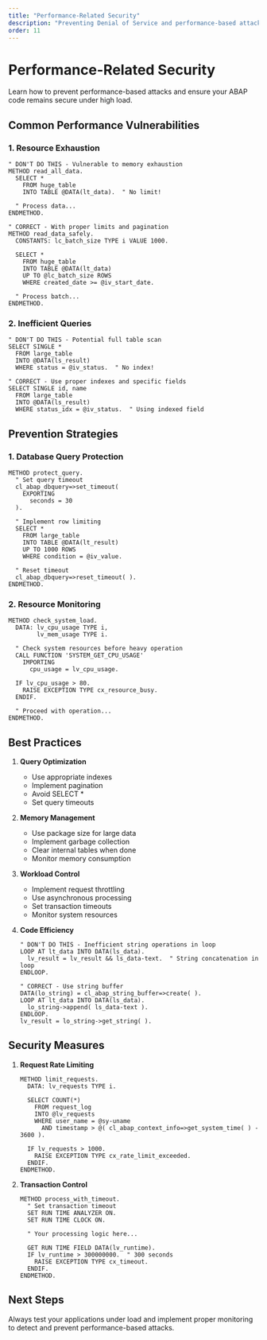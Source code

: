 ```yaml
---
title: "Performance-Related Security"
description: "Preventing Denial of Service and performance-based attacks in ABAP"
order: 11
---
```


# Performance-Related Security

Learn how to prevent performance-based attacks and ensure your ABAP code remains secure under high load.

## Common Performance Vulnerabilities

### 1. Resource Exhaustion

```abap
" DON'T DO THIS - Vulnerable to memory exhaustion
METHOD read_all_data.
  SELECT *
    FROM huge_table
    INTO TABLE @DATA(lt_data).  " No limit!
    
  " Process data...
ENDMETHOD.

" CORRECT - With proper limits and pagination
METHOD read_data_safely.
  CONSTANTS: lc_batch_size TYPE i VALUE 1000.
  
  SELECT *
    FROM huge_table
    INTO TABLE @DATA(lt_data)
    UP TO @lc_batch_size ROWS
    WHERE created_date >= @iv_start_date.
    
  " Process batch...
ENDMETHOD.
```

### 2. Inefficient Queries

```abap
" DON'T DO THIS - Potential full table scan
SELECT SINGLE *
  FROM large_table
  INTO @DATA(ls_result)
  WHERE status = @iv_status.  " No index!

" CORRECT - Use proper indexes and specific fields
SELECT SINGLE id, name
  FROM large_table
  INTO @DATA(ls_result)
  WHERE status_idx = @iv_status.  " Using indexed field
```

## Prevention Strategies

### 1. Database Query Protection

```abap
METHOD protect_query.
  " Set query timeout
  cl_abap_dbquery=>set_timeout(
    EXPORTING
      seconds = 30
  ).
  
  " Implement row limiting
  SELECT *
    FROM large_table
    INTO TABLE @DATA(lt_result)
    UP TO 1000 ROWS
    WHERE condition = @iv_value.
    
  " Reset timeout
  cl_abap_dbquery=>reset_timeout( ).
ENDMETHOD.
```

### 2. Resource Monitoring

```abap
METHOD check_system_load.
  DATA: lv_cpu_usage TYPE i,
        lv_mem_usage TYPE i.
        
  " Check system resources before heavy operation
  CALL FUNCTION 'SYSTEM_GET_CPU_USAGE'
    IMPORTING
      cpu_usage = lv_cpu_usage.
      
  IF lv_cpu_usage > 80.
    RAISE EXCEPTION TYPE cx_resource_busy.
  ENDIF.
  
  " Proceed with operation...
ENDMETHOD.
```

## Best Practices

1. **Query Optimization**
   - Use appropriate indexes
   - Implement pagination
   - Avoid SELECT *
   - Set query timeouts

2. **Memory Management**
   - Use package size for large data
   - Implement garbage collection
   - Clear internal tables when done
   - Monitor memory consumption

3. **Workload Control**
   - Implement request throttling
   - Use asynchronous processing
   - Set transaction timeouts
   - Monitor system resources

4. **Code Efficiency**
   ```abap
   " DON'T DO THIS - Inefficient string operations in loop
   LOOP AT lt_data INTO DATA(ls_data).
     lv_result = lv_result && ls_data-text.  " String concatenation in loop
   ENDLOOP.

   " CORRECT - Use string buffer
   DATA(lo_string) = cl_abap_string_buffer=>create( ).
   LOOP AT lt_data INTO DATA(ls_data).
     lo_string->append( ls_data-text ).
   ENDLOOP.
   lv_result = lo_string->get_string( ).
   ```

## Security Measures

1. **Request Rate Limiting**
   ```abap
   METHOD limit_requests.
     DATA: lv_requests TYPE i.
     
     SELECT COUNT(*)
       FROM request_log
       INTO @lv_requests
       WHERE user_name = @sy-uname
         AND timestamp > @( cl_abap_context_info=>get_system_time( ) - 3600 ).
         
     IF lv_requests > 1000.
       RAISE EXCEPTION TYPE cx_rate_limit_exceeded.
     ENDIF.
   ENDMETHOD.
   ```

2. **Transaction Control**
   ```abap
   METHOD process_with_timeout.
     " Set transaction timeout
     SET RUN TIME ANALYZER ON.
     SET RUN TIME CLOCK ON.
     
     " Your processing logic here...
     
     GET RUN TIME FIELD DATA(lv_runtime).
     IF lv_runtime > 300000000.  " 300 seconds
       RAISE EXCEPTION TYPE cx_timeout.
     ENDIF.
   ENDMETHOD.
   ```

## Next Steps

Always test your applications under load and implement proper monitoring to detect and prevent performance-based attacks.
